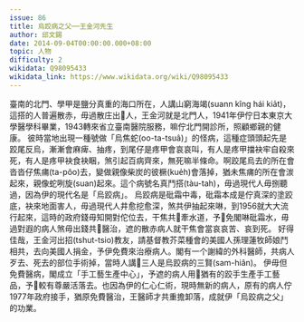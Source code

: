 ```yaml
---
issue: 86
title: 烏跤病之父──王金河先生
author: 邱文錫
date: 2014-09-04T00:00:00.000+08:00
topic: 人物
difficulty: 2
wikidata: Q98095433
wikidata_link: https://www.wikidata.org/wiki/Q98095433
---
```

臺南的北門、學甲是鹽分真重的海口所在，人講山窮海竭(suann kîng hái kia̍t)，這搭的人普遍散赤，毋過散庄出𠢕人，王金河就是北門人，1941年伊佇日本東京大學醫學科畢業，1943轉來省立臺南醫院服務，嘛佇北門開診所，照顧鄉親的健康。
彼時當地出現一種號做「烏焦蛇(oo-ta-tsuâ)」的怪病，這種症頭頭起先是跤尾反烏，漸漸會麻痺、抽疼，到尾仔是疼甲會哀哀叫，有人是疼甲擋袂牢自殺來死，有人是疼甲袂食袂睏，煞引起百病齊來，無死嘛半條命。啊跤尾烏去的所在會沓沓仔焦痡(ta-pôo)去，變做親像柴炭的彼橛(kue̍h)會落掉，猶未焦痡的所在會湠起來，親像蛇咧旋(suan)起來。這个病號名真鬥搭(tàu-tah)，毋過現代人毋捌聽過，因為伊的現代名是「烏跤病」。
烏跤病是砒霜中毒，砒霜本成是佇真深的塗跤底，袂來地面害人，毋過現代人井愈挖愈深，煞共伊抽起來啉，到1956就大大流行起來，這時的政府錢毋知開對佗位去，干焦共𪜶牽水道，予𪜶免閣啉砒霜水，毋過對遐的病人煞毋出錢共𪜶醫治，遮的散赤病人就干焦會當哀哀苦、哀到死。
好得佳哉，王金河出招(tshut-tsio)教友，請基督教芥菜種會的美國人孫理蓮牧師娘鬥相共，去向美國人捐金，予伊免費來治療病人。閣有一个謝緯的外科醫師，共病人歹去、死去的部位手術掉，當時人講𪜶三人是烏跤病的三賢(sam-hiân)。
伊毋但免費醫病，閣成立「手工藝生產中心」，予遮的病人用𪜶猶有的跤手生產手工藝品，予𪜶較有尊嚴活落去。也因為伊的仁心仁術，現時無新的病人，原有的病人佇1977年政府接手，猶原免費醫治，王醫師才共重擔卸落，成就伊「烏跤病之父」的功業。